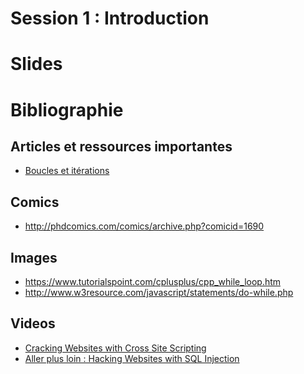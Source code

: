 Session 1 : Introduction 
========================

# Slides

# Bibliographie

## Articles et ressources importantes

- [Boucles et itérations](https://developer.mozilla.org/fr/docs/Web/JavaScript/Guide/Boucles_et_it%C3%A9ration#L'instruction_for...of)

## Comics

- http://phdcomics.com/comics/archive.php?comicid=1690

## Images

- https://www.tutorialspoint.com/cplusplus/cpp_while_loop.htm
- http://www.w3resource.com/javascript/statements/do-while.php


## Videos

- [Cracking Websites with Cross Site Scripting](https://www.youtube.com/watch?v=L5l9lSnNMxg)
- [Aller plus loin : Hacking Websites with SQL Injection](https://www.youtube.com/watch?v=_jKylhJtPmI)
